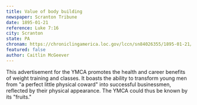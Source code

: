 ```yaml
---
title: Value of body building
newspaper: Scranton Tribune
date: 1895-01-21
reference: Luke 7:16
city: Scranton
state: PA
chronam: https://chroniclingamerica.loc.gov/lccn/sn84026355/1895-01-21/ed-1/seq-3/#words=wherefore+fruits+ye+shall+know
featured: false
author: Caitlin McGeever
---
```


This advertisement for the YMCA promotes the health and career benefits of weight training and classes. It boasts the ability to transform young men from "a perfect little physical coward" into successful businessmen, reflected by their physical appearance. The YMCA could thus be known by its "fruits."

